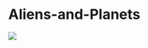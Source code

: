 # Aliens-and-Planets

![](https://pierreolssonkruse.files.wordpress.com/2015/10/aliens-och-planeter.png)
